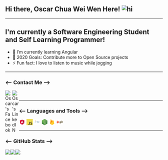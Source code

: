 ## Hi there, Oscar Chua Wei Wen Here! <img src="https://user-images.githubusercontent.com/1303154/88677602-1635ba80-d120-11ea-84d8-d263ba5fc3c0.gif" width="28px" alt="hi">

---

## I'm currently a Software Engineering Student and Self Learning Programmer!

- 🌱 I’m currently learning Angular
- 🥅 2020 Goals: Contribute more to Open Source projects
- ⚡ Fun fact: I love to listen to music while jogging

---
### <-- Contact Me -->
<!--  -->
<a href="https://www.facebook.com/oscarSEgoogle/">
  <img align="left" alt="Oscar's Facebook" width="22px" src="https://upload.wikimedia.org/wikipedia/commons/c/c2/F_icon.svg" />
</a>
<a href="https://www.linkedin.com/in/oscar-chua-wei-wen-489047216/">
  <img align="left" alt="Oscar's LinkedIN" width="22px" src="https://raw.githubusercontent.com/peterthehan/peterthehan/master/assets/linkedin.svg" />
</a>
<!-- <a href="https://open.spotify.com/user/0grs94q62h3nmbibkmfgxr62p?si=9eb62e1147694760">
  <img align="left" alt="Yossan's Spotify" width="22px" src="https://raw.githubusercontent.com/peterthehan/peterthehan/master/assets/spotify.svg" />
</a>
 -->
<br />


---

### <-- Languages and Tools -->

<code><img height="20" src="https://raw.githubusercontent.com/github/explore/80688e429a7d4ef2fca1e82350fe8e3517d3494d/topics/angular/angular.png"></code>
<code><img height="20" src="https://raw.githubusercontent.com/github/explore/80688e429a7d4ef2fca1e82350fe8e3517d3494d/topics/javascript/javascript.png"></code>
<code><img height="20" src="https://raw.githubusercontent.com/github/explore/80688e429a7d4ef2fca1e82350fe8e3517d3494d/topics/java/java.png"></code>
<code><img height="20" src="https://raw.githubusercontent.com/github/explore/80688e429a7d4ef2fca1e82350fe8e3517d3494d/topics/nodejs/nodejs.png"></code>
<code><img height="20" src="https://raw.githubusercontent.com/github/explore/80688e429a7d4ef2fca1e82350fe8e3517d3494d/topics/firebase/firebase.png"></code>
<code><img height="20" src="https://raw.githubusercontent.com/github/explore/80688e429a7d4ef2fca1e82350fe8e3517d3494d/topics/git/git.png"></code>

---

### <-- GitHub Stats -->
<div style="display: flex">
  <div>
    <img src="https://github-readme-stats.vercel.app/api?username=oscarchuaweiwen-fsd&show_icons=true&count_private=true&hide_border=true&theme=dark&include_all_commits=true" />
  </div>
  <div>
    <img src="https://github-readme-stats.vercel.app/api/top-langs/?username=oscarchuaweiwen-fsd&hide_border=true&layout=compact&theme=dark&hide=css,scss,html,makefile" />
  </div>
  <div>
    <img src="https://github-readme-stats.vercel.app/api/wakatime/?username=oscarchuaweiwenfsd&layout=compact&theme=dark" />
  </div>
</div
